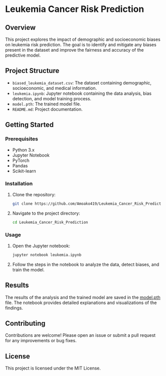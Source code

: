 # Leukemia Cancer Risk Prediction

## Overview
This project explores the impact of demographic and socioeconomic biases on leukemia risk prediction. The goal is to identify and mitigate any biases present in the dataset and improve the fairness and accuracy of the predictive model.

## Project Structure
- `biased_leukemia_dataset.csv`: The dataset containing demographic, socioeconomic, and medical information.
- `leukemia.ipynb`: Jupyter notebook containing the data analysis, bias detection, and model training process.
- `model.pth`: The trained model file.
- `README.md`: Project documentation.

## Getting Started
### Prerequisites
- Python 3.x
- Jupyter Notebook
- PyTorch
- Pandas
- Scikit-learn

### Installation
1. Clone the repository:
    ```sh
    git clone https://github.com/Amoako419/Leukemia_Cancer_Risk_Prediction.git
    ```
2. Navigate to the project directory:
    ```sh
    cd Leukemia_Cancer_Risk_Prediction
    ```


### Usage
1. Open the Jupyter notebook:
    ```sh
    jupyter notebook leukemia.ipynb
    ```
2. Follow the steps in the notebook to analyze the data, detect biases, and train the model.

## Results
The results of the analysis and the trained model are saved in the [model.pth](http://_vscodecontentref_/1) file. The notebook provides detailed explanations and visualizations of the findings.

## Contributing
Contributions are welcome! Please open an issue or submit a pull request for any improvements or bug fixes.

## License
This project is licensed under the MIT License.
